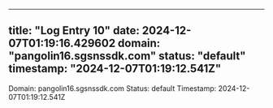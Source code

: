 
---
title: "Log Entry 10"
date: 2024-12-07T01:19:16.429602
domain: "pangolin16.sgsnssdk.com"
status: "default"
timestamp: "2024-12-07T01:19:12.541Z"
---

Domain: pangolin16.sgsnssdk.com
Status: default
Timestamp: 2024-12-07T01:19:12.541Z

